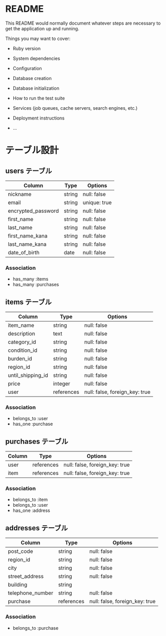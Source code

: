 # README

This README would normally document whatever steps are necessary to get the
application up and running.

Things you may want to cover:

* Ruby version

* System dependencies

* Configuration

* Database creation

* Database initialization

* How to run the test suite

* Services (job queues, cache servers, search engines, etc.)

* Deployment instructions

* ...


# テーブル設計

## users テーブル

| Column             | Type   | Options      |
| ------------------ | ------ | -----------  |
| nickname           | string | null: false  |
| email              | string | unique: true |
| encrypted_password | string | null: false  |
| first_name         | string | null: false  |
| last_name          | string | null: false  |
| first_name_kana    | string | null: false  |
| last_name_kana     | string | null: false  |
| date_of_birth      | date   | null: false  |

### Association

- has_many :items
- has_many :purchases


## items テーブル

| Column            | Type       | Options                        |
| ------            | ------     | -----------                    |
| item_name         | string     | null: false                    |
| description       | text       | null: false                    |
| category_id       | string     | null: false                    |
| condition_id      | string     | null: false                    |
| burden_id         | string     | null: false                    |
| region_id         | string     | null: false                    |
| until_shipping_id | string     | null: false                    |
| price             | integer    | null: false                    |
| user              | references | null: false, foreign_key: true |

### Association

- belongs_to :user
- has_one    :purchase


## purchases テーブル

| Column  | Type       | Options                        |
| ------  | ---------- | ------------------------------ |
| user    | references | null: false, foreign_key: true |
| item    | references | null: false, foreign_key: true |

### Association

- belongs_to :item
- belongs_to :user
- has_one    :address


## addresses テーブル

| Column             | Type       | Options                        |
| -------            | ---------- | ------------------------------ |
| post_code          | string     | null: false                    |
| region_id          | string     | null: false                    |
| city               | string     | null: false                    |
| street_address     | string     | null: false                    |
| building           | string     |                                |
| telephone_number   | string     | null: false                    |
| purchase           | references | null: false, foreign_key: true |

### Association

- belongs_to    :purchase